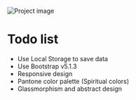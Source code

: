 ![Project image](https://s20.picofile.com/file/8443527268/Screenshot_313_.png "Todo list")
# Todo list
* Use Local Storage to save data
* Use Bootstrap v5.1.3 
* Responsive design
* Pantone color palette (Spiritual colors)
* Glassmorphism and abstract design


